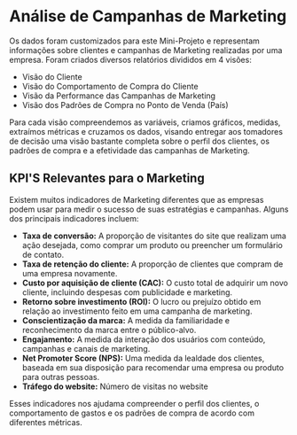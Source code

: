 # Análise de Campanhas de Marketing 

Os dados foram customizados para este Mini-Projeto e representam informações sobre clientes e campanhas de Marketing realizadas por uma empresa. Foram criados diversos relatórios divididos em 4 visões:

- Visão do Cliente
- Visão do Comportamento de Compra do Cliente
- Visão da Performance das Campanhas de Marketing
- Visão dos Padrões de Compra no Ponto de Venda (País)

Para cada visão compreendemos as variáveis, criamos gráficos, medidas, extraímos métricas e cruzamos os dados, visando entregar aos tomadores de decisão uma visão bastante completa sobre o perfil dos clientes, os padrões de compra e a efetividade das campanhas de Marketing.

## KPI'S Relevantes para o Marketing

Existem muitos indicadores de Marketing diferentes que as empresas podem usar para medir o sucesso de suas estratégias e campanhas. Alguns dos principais indicadores incluem:

- **Taxa de conversão:** A proporção de visitantes do site que realizam uma ação desejada, como comprar um produto ou preencher um formulário de contato.
- **Taxa  de  retenção  do  cliente:** A proporção de clientes que compram de uma empresa novamente.
- **Custo por aquisição de cliente (CAC):** O custo total de adquirir um novo cliente, incluindo despesas com publicidade e marketing.
- **Retorno sobre investimento (ROI):** O lucro ou prejuízo obtido em relação ao investimento feito em uma campanha de marketing.
- **Conscientização da marca:** A medida da familiaridade e reconhecimento da marca entre o público-alvo.
- **Engajamento:** A medida da interação dos usuários com conteúdo, campanhas e canais de marketing.
- **Net  Promoter  Score  (NPS):** Uma  medida  da  lealdade  dos  clientes,  baseada  em  sua disposição para recomendar uma empresa ou produto para outras pessoas.
- **Tráfego do website:** Número de visitas no website

Esses  indicadores nos ajudama compreender o perfil dos clientes, o comportamento de gastos e os padrões de compra de acordo com diferentes métricas.
